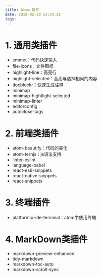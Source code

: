 ```yaml
---
title: Atom 插件
date: 2018-02-20 13:34:31
tags:
---
```


# 1. 通用类插件

- emmet：代码快速输入
- file-icons：文件图标
- highlight-line：高亮行
- highlight-selected：高亮与选择相同的内容
- docblockr：快速生成注释
- minimap
- minimap-hightlight-selected
- minimap-linter
- editorconfig
- autoclose-tags

# 2. 前端类插件

- atom-beautify：代码的美化
- atom-ternjs：js语法支持
- linter-eslint
- language-babel
- react-es6-snippets
- react-native-snippets
- react-snippets

# 3. 终端插件

- platformio-ide-terminal：atom中使用终端

# 4. MarkDown类插件

- markdown-preview-enhanced
- tidy-markdown
- markdown-toc-auto
- markdown-scroll-sync
